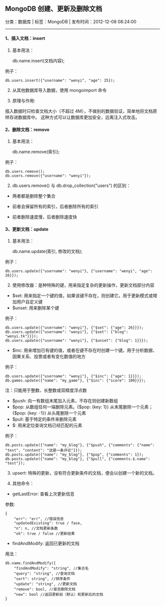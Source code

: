 ## MongoDB 创建、更新及删除文档

分类：数据库 | 标签：MongoDB | 发布时间：2012-12-08 08:24:00

___

#### 1、插入文档：insert

1) 基本用法：

    db.name.insert(文档内容);

例子：

    db.users.insert({"username": "wenyi", "age": 25});

2) 从其他数据库导入数据，使用 mongoimport 命令

3) 原理与作用:

插入数据时只检查文档大小（不超过 4M），不做别的数据验证，简单地将文档原样存进数据库中。
这种方式可以让数据库更加安全，远离注入式攻击。

#### 2、删除文档：remove

1) 基本用法：

    db.name.remove(索引);

例子：

    db.users.remove();
    db.users.remove({"username": "wenyi"});

2) db.users.remove() 与 db.drop_collection("users") 的区别：

* 两者都是删除整个集合

* 前者会保留所有的索引，后者删除所有的索引

* 前者删除速度慢，后者删除速度快

#### 3、更新文档：update

1) 基本用法：

    db.name.update(索引, 修改的文档);

例子：

    db.users.update({"username": "wenyi"}, {"username": "wenyi", "age": 26}});

2) 使用修改器：是种特殊的键，用来指定复杂的更新操作，更新文档部分内容

* $set: 用来指定一个键的值，如果该键不存在，则创建它。用于更新模式或增加用户自定义键
* $unset: 用来删除某个键

例子：

    db.users.update({"username": "wenyi"}, {"$set": {"age": 26}}});
    db.users.update({"username": "wenyi"}, {"$set": {"blog": "wenyi.tk"}}});
    db.users.update({"username": "wenyi"}, {"$unset": {"blog": 1}}});

* $inc: 用来增加已有键的值，或者在键不存在时创建一个键。用于分析数据、因果关系、投票或者有变化数值的地方

例子：

    db.users.update({"username": "wenyi"}, {"$inc": {"age": 1}}});
    db.games.update({"name": "my_game"}, {"$inc": {"score": 100}}});

注：只能用于整数、长整数或双精度浮点数

* $push: 向一有数组末尾加入元素，不存在则创建新数组
* $pop: 从数组任何一端删除元素。{$pop: {key: 1}} 从末尾删除一个元素；{$pop: {key: -1}} 从头尾删除一个元素
* $pull: 基于特定的条件来删除元素
* $: 用来定位查询文档已经匹配的元素

例子：

    db.posts.update({"name": "my_blog"}, {"$push", {"comments": {"name": "test", "content": "这是一条评论"}});
    db.posts.update({"name": "my_blog"}, {"$pop", {"comments": 1});
    db.posts.update({"name": "my_blog"}, {"$pull", {"comments.$.name": "test"});

3) upsert: 特殊的更新，没有符合更新条件的文档，便会以创建一个新的文档。

4) 其他命令：

* getLastError: 查看上次更新信息

参数:

    {
        "err": "err", //错误信息
        "updatedExisting": true / fase,
        "n": n, //文档更新条数
        "ok": true / false //更新结果

* findAndModify: 返回已更新的文档

用法：

    db.name.findAndModify({
        "findAndModify": "string", //集合名
        "query": "string", //查询文档
        "sort": string", //排序条件
        "update": "string", //更新文档
        "remove": bool, //是否删除文档
        "new": bool //返回更新前（默认）和更新后的文档
    } 
